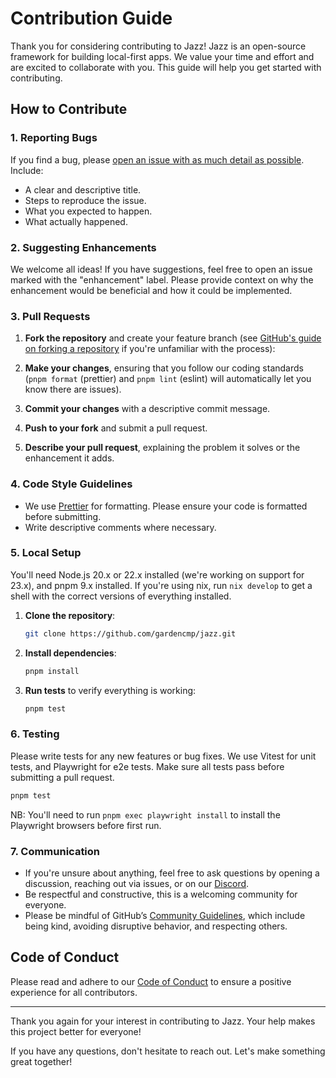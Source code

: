 # Contribution Guide

Thank you for considering contributing to Jazz! Jazz is an open-source framework for building local-first apps. We value your time and effort and are excited to collaborate with you. This guide will help you get started with contributing.

## How to Contribute

### 1. Reporting Bugs

If you find a bug, please [open an issue with as much detail as possible](https://github.com/gardencmp/jazz/issues). Include:

- A clear and descriptive title.
- Steps to reproduce the issue.
- What you expected to happen.
- What actually happened.

### 2. Suggesting Enhancements

We welcome all ideas! If you have suggestions, feel free to open an issue marked with the "enhancement" label. Please provide context on why the enhancement would be beneficial and how it could be implemented.

### 3. Pull Requests

1. **Fork the repository** and create your feature branch (see [GitHub's guide on forking a repository](https://docs.github.com/en/get-started/quickstart/fork-a-repo) if you're unfamiliar with the process):

2. **Make your changes**, ensuring that you follow our coding standards (`pnpm format` (prettier) and `pnpm lint` (eslint) will automatically let you know there are issues).

3. **Commit your changes** with a descriptive commit message.

4. **Push to your fork** and submit a pull request.

5. **Describe your pull request**, explaining the problem it solves or the enhancement it adds.

### 4. Code Style Guidelines

- We use [Prettier](https://prettier.io/) for formatting. Please ensure your code is formatted before submitting.
- Write descriptive comments where necessary.

### 5. Local Setup

You'll need Node.js 20.x or 22.x installed (we're working on support for 23.x), and pnpm 9.x installed. If you're using nix, run `nix develop` to get a shell with the correct versions of everything installed.

1. **Clone the repository**:
   ```bash
   git clone https://github.com/gardencmp/jazz.git
   ```

2. **Install dependencies**:
   ```bash
   pnpm install
   ```

3. **Run tests** to verify everything is working:
   ```bash
   pnpm test
   ```

### 6. Testing

Please write tests for any new features or bug fixes. We use Vitest for unit tests, and Playwright for e2e tests. Make sure all tests pass before submitting a pull request.

```bash
pnpm test
```

NB: You'll need to run `pnpm exec playwright install` to install the Playwright browsers before first run.

### 7. Communication

- If you're unsure about anything, feel free to ask questions by opening a discussion, reaching out via issues, or on our [Discord](https://discord.gg/utDMjHYg42).
- Be respectful and constructive, this is a welcoming community for everyone.
- Please be mindful of GitHub’s [Community Guidelines](https://docs.github.com/en/site-policy/github-terms/github-community-guidelines), which include being kind, avoiding disruptive behavior, and respecting others.

## Code of Conduct

Please read and adhere to our [Code of Conduct](./CODE_OF_CONDUCT.md) to ensure a positive experience for all contributors.

---

Thank you again for your interest in contributing to Jazz. Your help makes this project better for everyone!

If you have any questions, don't hesitate to reach out. Let's make something great together!

